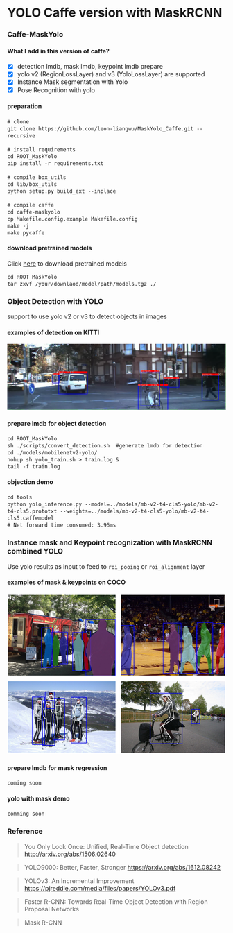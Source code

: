 # YOLO Caffe version with MaskRCNN

### Caffe-MaskYolo

#### What I add in this version of caffe?
- [x] detection lmdb, mask lmdb, keypoint lmdb prepare
- [x] yolo v2 (RegionLossLayer) and v3 (YoloLossLayer) are supported
- [x] Instance Mask segmentation with Yolo
- [x] Pose Recognition with yolo

#### preparation
```
# clone
git clone https://github.com/leon-liangwu/MaskYolo_Caffe.git --recursive

# install requirements
cd ROOT_MaskYolo
pip install -r requirements.txt

# compile box_utils
cd lib/box_utils
python setup.py build_ext --inplace

# compile caffe
cd caffe-maskyolo
cp Makefile.config.example Makefile.config
make -j
make pycaffe
```

#### download pretrained models
Click [here](https://www.dropbox.com/s/z1w2z8ya28v3lah/models.tgz?dl=0 "pretrained models") to download pretrained models
```
cd ROOT_MaskYolo
tar zxvf /your/downlaod/model/path/models.tgz ./
```


### Object Detection with YOLO
support to use yolo v2 or v3 to detect objects in images
#### examples of detection on KITTI
![](assets/detection1.png)

#### prepare lmdb for object detection 
```
cd ROOT_MaskYolo
sh ./scripts/convert_detection.sh  #generate lmdb for detection
cd ./models/mobilenetv2-yolo/
nohup sh yolo_train.sh > train.log &
tail -f train.log
```

#### objection demo
```
cd tools
python yolo_inference.py --model=../models/mb-v2-t4-cls5-yolo/mb-v2-t4-cls5.prototxt --weights=../models/mb-v2-t4-cls5-yolo/mb-v2-t4-cls5.caffemodel
# Net forward time consumed: 3.96ms
```


### Instance mask and Keypoint recognization with MaskRCNN combined YOLO

Use yolo results as input to feed to `roi_pooing` or `roi_alignment` layer 
#### examples of mask & keypoints on COCO
![](assets/mask_keypoints.png)

#### prepare lmdb for mask regression
```
coming soon
```

#### yolo with mask demo
```
comming soon
```

### Reference

> You Only Look Once: Unified, Real-Time Object detection http://arxiv.org/abs/1506.02640

> YOLO9000: Better, Faster, Stronger https://arxiv.org/abs/1612.08242

> YOLOv3: An Incremental Improvement https://pjreddie.com/media/files/papers/YOLOv3.pdf

> Faster R-CNN: Towards Real-Time Object Detection with Region Proposal Networks

> Mask R-CNN 

